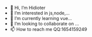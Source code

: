 - 👋 Hi, I’m Hidioter
- 👀 I’m interested in js,node,...
- 🌱 I’m currently learning vue...
- 💞️ I’m looking to collaborate on ...
- 📫 How to reach me 
      QQ:1654159249
